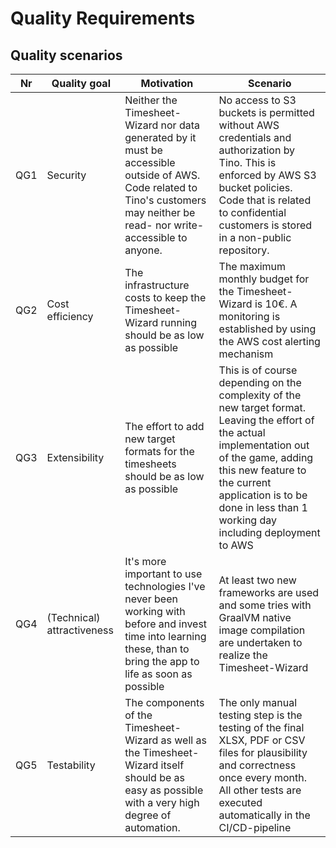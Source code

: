 # Quality Requirements

## Quality scenarios

| Nr  | Quality goal               | Motivation                                                                                                                                                                     | Scenario                                                                                                                                                                                                                                                         |
|-----|----------------------------|--------------------------------------------------------------------------------------------------------------------------------------------------------------------------------|------------------------------------------------------------------------------------------------------------------------------------------------------------------------------------------------------------------------------------------------------------------|
| QG1 | Security                   | Neither the Timesheet-Wizard nor data generated by it must be accessible outside of AWS. Code related to Tino's customers may neither be read- nor write-accessible to anyone. | No access to S3 buckets is permitted without AWS credentials and authorization by Tino. This is enforced by AWS S3 bucket policies. Code that is related to confidential customers is stored in a non-public repository.                                         |
| QG2 | Cost efficiency            | The infrastructure costs to keep the Timesheet-Wizard running should be as low as possible                                                                                     | The maximum monthly budget for the Timesheet-Wizard is 10€. A monitoring is established by using the AWS cost alerting mechanism                                                                                                                                 |
| QG3 | Extensibility              | The effort to add new target formats for the timesheets should be as low as possible                                                                                           | This is of course depending on the complexity of the new target format. Leaving the effort of the actual implementation out of the game, adding this new feature to the current application is to be done in less than 1 working day including deployment to AWS |
| QG4 | (Technical) attractiveness | It's more important to use technologies I've never been working with before and invest time into learning these, than to bring the app to life as soon as possible             | At least two new frameworks are used and some tries with GraalVM native image compilation are undertaken to realize the Timesheet-Wizard                                                                                                                         |
| QG5 | Testability                | The components of the Timesheet-Wizard as well as the Timesheet-Wizard itself should be as easy as possible with a very high degree of automation.                             | The only manual testing step is the testing of the final XLSX, PDF or CSV files for plausibility and correctness once every month. All other tests are executed automatically in the CI/CD-pipeline                                                              |

